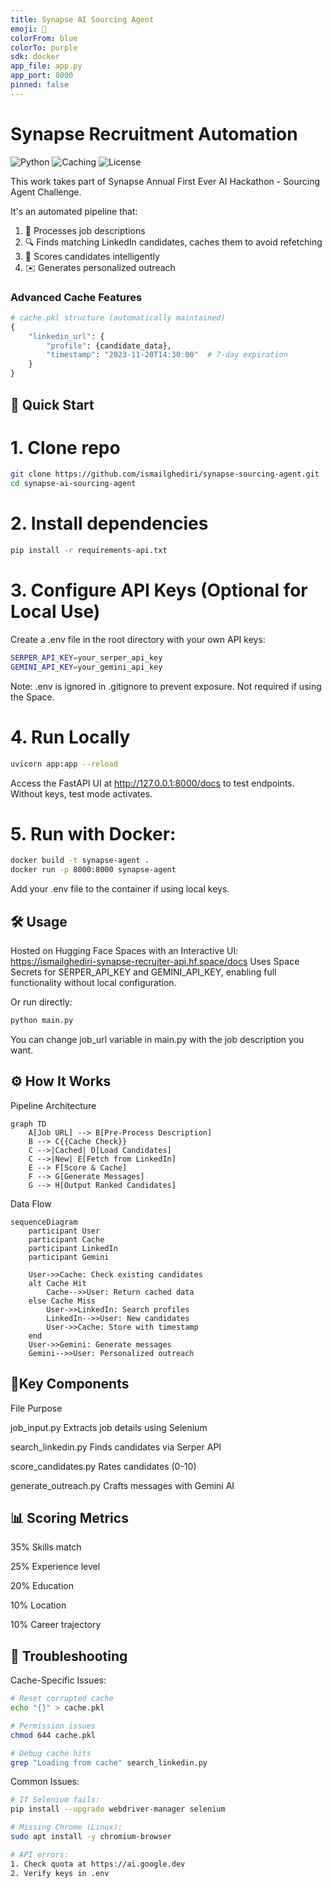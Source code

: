 ```yaml
---
title: Synapse AI Sourcing Agent
emoji: 🤖
colorFrom: blue
colorTo: purple
sdk: docker
app_file: app.py
app_port: 8000
pinned: false
---
```


# Synapse Recruitment Automation

![Python](https://img.shields.io/badge/python-3.8%2B-blue)
![Caching](https://img.shields.io/badge/caching-pickle%2Btimestamp-yellowgreen)
![License](https://img.shields.io/badge/license-MIT-green)

This work takes part of Synapse Annual First Ever AI Hackathon - Sourcing Agent Challenge.

It's an automated pipeline that:
1. 📝 Processes job descriptions
2. 🔍 Finds matching LinkedIn candidates, caches them to avoid refetching
3. 💯 Scores candidates intelligently
4. ✉️ Generates personalized outreach

### Advanced Cache Features
```python
# cache.pkl structure (automatically maintained)
{
    "linkedin_url": {
        "profile": {candidate_data},
        "timestamp": "2023-11-20T14:30:00"  # 7-day expiration
    }
}
```

## 🚀 Quick Start

# 1. Clone repo
```bash
git clone https://github.com/ismailghediri/synapse-sourcing-agent.git
cd synapse-ai-sourcing-agent
```

# 2. Install dependencies
```bash
pip install -r requirements-api.txt
```

# 3. Configure API Keys (Optional for Local Use)
Create a .env file in the root directory with your own API keys:
```bash
SERPER_API_KEY=your_serper_api_key
GEMINI_API_KEY=your_gemini_api_key
```
Note: .env is ignored in .gitignore to prevent exposure. Not required if using the Space.

# 4. Run Locally
```bash
uvicorn app:app --reload
```
Access the FastAPI UI at http://127.0.0.1:8000/docs to test endpoints. Without keys, test mode activates.

# 5. Run with Docker:
```bash
docker build -t synapse-agent .
docker run -p 8000:8000 synapse-agent
```
Add your .env file to the container if using local keys.


## 🛠️ Usage
Hosted on Hugging Face Spaces with an Interactive UI: https://ismailghediri-synapse-recruiter-api.hf.space/docs
Uses Space Secrets for SERPER_API_KEY and GEMINI_API_KEY, enabling full functionality without local configuration.

Or run directly:
```bash
python main.py
```
You can change job_url variable in main.py with the job description you want.

## ⚙️ How It Works
Pipeline Architecture

```mermaid
graph TD
    A[Job URL] --> B[Pre-Process Description]
    B --> C{{Cache Check}}
    C -->|Cached| D[Load Candidates]
    C -->|New| E[Fetch from LinkedIn]
    E --> F[Score & Cache]
    F --> G[Generate Messages]
    G --> H[Output Ranked Candidates]
```

Data Flow
```mermaid
sequenceDiagram
    participant User
    participant Cache
    participant LinkedIn
    participant Gemini
    
    User->>Cache: Check existing candidates
    alt Cache Hit
        Cache-->>User: Return cached data
    else Cache Miss
        User->>LinkedIn: Search profiles
        LinkedIn-->>User: New candidates
        User->>Cache: Store with timestamp
    end
    User->>Gemini: Generate messages
    Gemini-->>User: Personalized outreach
```

## 🔑Key Components
File	Purpose

job_input.py	Extracts job details using Selenium

search_linkedin.py	Finds candidates via Serper API

score_candidates.py	Rates candidates (0-10)

generate_outreach.py	Crafts messages with Gemini AI

## 📊 Scoring Metrics

35% Skills match

25% Experience level

20% Education

10% Location

10% Career trajectory

## 🚨 Troubleshooting
Cache-Specific Issues:
```bash
# Reset corrupted cache
echo "{}" > cache.pkl

# Permission issues
chmod 644 cache.pkl

# Debug cache hits
grep "Loading from cache" search_linkedin.py
```

Common Issues:
```bash
# If Selenium fails:
pip install --upgrade webdriver-manager selenium

# Missing Chrome (Linux):
sudo apt install -y chromium-browser

# API errors:
1. Check quota at https://ai.google.dev
2. Verify keys in .env
```